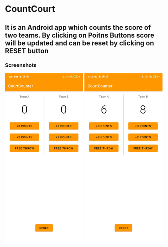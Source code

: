<h1> CountCourt </h1>



<h2> It is an Android app which counts the score of two teams. 
  By clicking on Poitns Buttons score will be updated and can be reset by clicking on RESET button </h2>








<h3>Screenshots</h3>

<div class="row">
          <img src="/ScreenShots\Screenshot_2021-02-22-13-41-44-595_com.example.android.courtcounter.jpg" width = "250" title = "ss1">
           <img src ="ScreenShots\Screenshot_2021-02-22-13-41-49-449_com.example.android.courtcounter.jpg" width = "250" title = "ss2">
</div>
